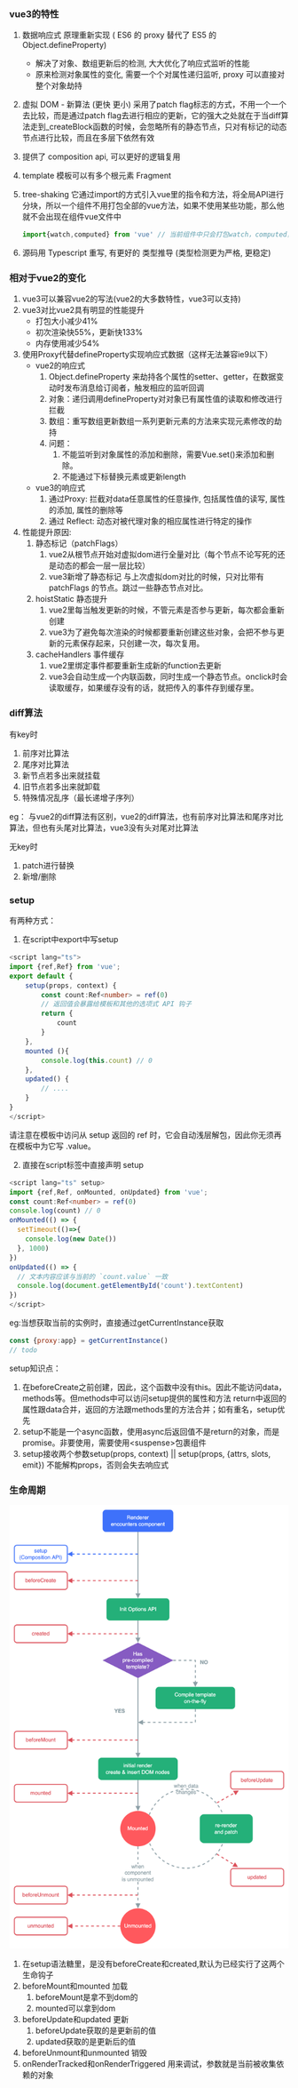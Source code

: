 ### vue3的特性

1. 数据响应式 原理重新实现 ( ES6 的 proxy 替代了 ES5 的 Object.defineProperty)
    * 解决了对象、数组更新后的检测, 大大优化了响应式监听的性能
    * 原来检测对象属性的变化, 需要一个个对属性递归监听, proxy 可以直接对整个对象劫持
2. 虚拟 DOM - 新算法 (更快 更小)
    采用了patch flag标志的方式，不用一个一个去比较，而是通过patch flag去进行相应的更新，它的强大之处就在于当diff算法走到_createBlock函数的时候，会忽略所有的静态节点，只对有标记的动态节点进行比较，而且在多层下依然有效
3. 提供了 composition api, 可以更好的逻辑复用
4. template 模板可以有多个根元素 Fragment
5. tree-shaking
    它通过import的方式引入vue里的指令和方法，将全局API进行分块，所以一个组件不用打包全部的vue方法，如果不使用某些功能，那么他就不会出现在组件vue文件中

    ```javascript
    import{watch,computed} from 'vue' // 当前组件中只会打包watch，computed，而不会有其他的API
    ```

6. 源码用 Typescript 重写, 有更好的 类型推导 (类型检测更为严格, 更稳定)

### 相对于vue2的变化

1. vue3可以兼容vue2的写法(vue2的大多数特性，vue3可以支持)
2. vue3对比vue2具有明显的性能提升
    * 打包大小减少41%
    * 初次渲染快55%，更新快133%
    * 内存使用减少54%
3. 使用Proxy代替defineProperty实现响应式数据（这样无法兼容ie9以下）
    * vue2的响应式
        1. Object.defineProperty 来劫持各个属性的setter、getter，在数据变动时发布消息给订阅者，触发相应的监听回调
        2. 对象：递归调用defineProperty对对象已有属性值的读取和修改进行拦截
        3. 数组：重写数组更新数组一系列更新元素的方法来实现元素修改的劫持
        4. 问题：
            1. 不能监听到对象属性的添加和删除，需要Vue.set()来添加和删除。
            2. 不能通过下标替换元素或更新length
    * vue3的响应式
        1. 通过Proxy: 拦截对data任意属性的任意操作, 包括属性值的读写, 属性的添加, 属性的删除等
        2. 通过 Reflect: 动态对被代理对象的相应属性进行特定的操作
4. 性能提升原因:
    1. 静态标记（patchFlags）
        1. vue2从根节点开始对虚拟dom进行全量对比（每个节点不论写死的还是动态的都会一层一层比较）
        2. vue3新增了静态标记 与上次虚拟dom对比的时候，只对比带有 patchFlags 的节点。跳过一些静态节点对比。
    2. hoistStatic 静态提升
        1. vue2里每当触发更新的时候，不管元素是否参与更新，每次都会重新创建
        2. vue3为了避免每次渲染的时候都要重新创建这些对象，会把不参与更新的元素保存起来，只创建一次，每次复用。
    3. cacheHandlers 事件缓存
        1. vue2里绑定事件都要重新生成新的function去更新
        2. vue3会自动生成一个内联函数，同时生成一个静态节点。onclick时会读取缓存，如果缓存没有的话，就把传入的事件存到缓存里。

### diff算法

有key时

1. 前序对比算法
2. 尾序对比算法
3. 新节点若多出来就挂载
4. 旧节点若多出来就卸载
5. 特殊情况乱序（最长递增子序列）

eg： 与vue2的diff算法有区别，vue2的diff算法，也有前序对比算法和尾序对比算法，但也有头尾对比算法，vue3没有头对尾对比算法

无key时

1. patch进行替换
2. 新增/删除

### setup

有两种方式：

1. 在script中export中写setup

```typescript
<script lang="ts">
import {ref,Ref} from 'vue';
export default {
    setup(props, context) {
        const count:Ref<number> = ref(0)
        // 返回值会暴露给模板和其他的选项式 API 钩子
        return {
            count
        }
    },
    mounted (){
        console.log(this.count) // 0
    },
    updated() {
        // ....
    }
}
</script>
```

请注意在模板中访问从 setup 返回的 ref 时，它会自动浅层解包，因此你无须再在模板中为它写 .value。

2. 直接在script标签中直接声明 setup

```typescript
<script lang="ts" setup>
import {ref,Ref, onMounted, onUpdated} from 'vue';
const count:Ref<number> = ref(0)
console.log(count) // 0
onMounted(() => {
  setTimeout(()=>{
    console.log(new Date())
  }, 1000)
})
onUpdated(() => {
  // 文本内容应该与当前的 `count.value` 一致
  console.log(document.getElementById('count').textContent)
})
</script>
```

eg:当想获取当前的实例时，直接通过getCurrentInstance获取

```javascript
const {proxy:app} = getCurrentInstance()
// todo
```

setup知识点：

1. 在beforeCreate之前创建，因此，这个函数中没有this。因此不能访问data，methods等。但methods中可以访问setup提供的属性和方法
return中返回的属性跟data合并，返回的方法跟methods里的方法合并；如有重名，setup优先
2. setup不能是一个async函数，使用async后返回值不是return的对象，而是promise。非要使用，需要使用\<suspense>包裹组件
3. setup接收两个参数setup(props, context) || setup(props, {attrs, slots, emit}) 不能解构props，否则会失去响应式

### 生命周期

![生命周期](../../images/lifecycle.png)

1. 在setup语法糖里，是没有beforeCreate和created,默认为已经实行了这两个生命钩子
2. beforeMount和mounted 加载
    1. beforeMount是拿不到dom的
    2. mounted可以拿到dom
3. beforeUpdate和updated 更新
    1. beforeUpdate获取的是更新前的值
    2. updated获取的是更新后的值
4. beforeUnmount和unmounted 销毁
5. onRenderTracked和onRenderTriggered 用来调试，参数就是当前被收集依赖的对象
